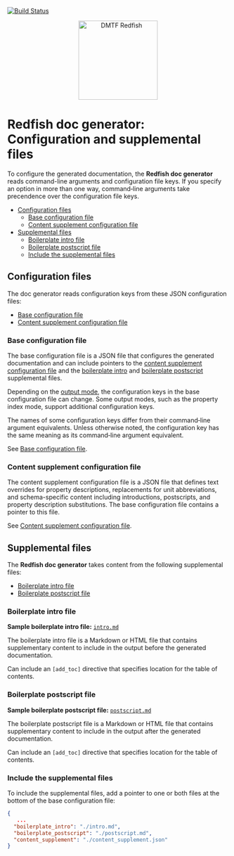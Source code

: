 [![Build Status](https://travis-ci.com/DMTF/Redfish-Tools.svg?branch=master)](https://travis-ci.com/github/DMTF/Redfish-Tools)
<p align="center">
  <img src="http://redfish.dmtf.org/sites/all/themes/dmtf2015/images/dmtf-redfish-logo.png" alt="DMTF Redfish" width=180>

# Redfish doc generator: Configuration and supplemental files

To configure the generated documentation, the **Redfish doc generator** reads command-line arguments and configuration file keys. If you specify an option in more than one way, command&#8209;line arguments take precendence over the configuration file keys.

* [Configuration files](#configuration-files)
    * [Base configuration file](#base-configuration-file)
    * [Content supplement configuration file](#content-supplement-configuration-file)
* [Supplemental files](#supplemental-files)
    * [Boilerplate intro file](#boilerplate-intro-file)
    * [Boilerplate postscript file](#boilerplate-postscript-file)
    * [Include the supplemental files](#include-the-supplemental-files)

## Configuration files

The doc generator reads configuration keys from these JSON configuration files:

* [Base configuration file](#base-configuration-file)
* [Content supplement configuration file](#content-supplement-configuration-file)

### Base configuration file

The base configuration file is a JSON file that configures the generated documentation and can include pointers to the [content supplement configuration file](#content-supplement-configuration-file) and the [boilerplate intro](README-supplementary-files.md#boilerplate-intro-file "README-supplementary-files.md#boilerplate-intro-file") and [boilerplate postscript](README-supplementary-files.md#boilerplate-postscript-file "README-supplementary-files.md#boilerplate-postscript-file") supplemental files.

Depending on the [output mode](README.md#output-modes "README.md#output-modes"), the configuration keys in the base configuration file can change. Some output modes, such as the property index mode, support additional configuration keys.

The names of some configuration keys differ from their command&#8209;line argument equivalents. Unless otherwise noted, the configuration key has the same meaning as its command&#8209;line argument equivalent.

See [Base configuration file](README-base-configuration-file.md "README-base-configuration-file.md").

### Content supplement configuration file

The content supplement configuration file is a JSON file that defines text overrides for property descriptions, replacements for unit abbreviations, and schema-specific content including introductions, postscripts, and property description substitutions. The base configuration file contains a pointer to this file.

See [Content supplement configuration file](README-content-supplement-configuration-file.md "README-content-supplement-configuration-file.md").

## Supplemental files

The **Redfish doc generator** takes content from the following supplemental files:

* <a href="#boilerplate-intro-file">Boilerplate&nbsp;intro file</a>
* <a href="#boilerplate-postscript-file">Boilerplate&nbsp;postscript&nbsp;file</a>

### Boilerplate intro file

**Sample boilerplate intro file:** <a href="sample_inputs/standard_html/intro.md"><code>intro.md</code></a>

The boilerplate intro file is a Markdown or HTML file that contains supplementary content to include in the output before the generated documentation.

Can include an <code>[add_toc]</code> directive that specifies location for the table of contents.

### Boilerplate postscript file

**Sample boilerplate postscript file:** <a href="sample_inputs/standard_html/postscript.md"><code>postscript.md</code></a>

The boilerplate postscript file is a Markdown or HTML file that contains supplementary content to include in the output after the generated documentation.

Can include an <code>[add_toc]</code> directive that specifies location for the table of contents.

### Include the supplemental files

To include the supplemental files, add a pointer to one or both files at the bottom of the base configuration file:

```json
{
   ...
  "boilerplate_intro": "./intro.md",
  "boilerplate_postscript": "./postscript.md", 
  "content_supplement": "./content_supplement.json"
}
```
